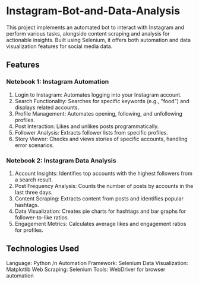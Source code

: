 # Instagram-Bot-and-Data-Analysis
This project implements an automated bot to interact with Instagram and perform various tasks, alongside content scraping and analysis for actionable insights. Built using Selenium, it offers both automation and data visualization features for social media data.

## Features
### Notebook 1: Instagram Automation
1. Login to Instagram: Automates logging into your Instagram account.
2. Search Functionality: Searches for specific keywords (e.g., "food") and displays related accounts.
3. Profile Management: Automates opening, following, and unfollowing profiles.
4. Post Interaction: Likes and unlikes posts programmatically.
5. Follower Analysis: Extracts follower lists from specific profiles.
6. Story Viewer: Checks and views stories of specific accounts, handling error scenarios.

### Notebook 2: Instagram Data Analysis
1. Account Insights: Identifies top accounts with the highest followers from a search result.
2. Post Frequency Analysis: Counts the number of posts by accounts in the last three days.
3. Content Scraping: Extracts content from posts and identifies popular hashtags.
4. Data Visualization: Creates pie charts for hashtags and bar graphs for follower-to-like ratios.
5. Engagement Metrics: Calculates average likes and engagement ratios for profiles.

## Technologies Used
Language: Python /n
Automation Framework: Selenium
Data Visualization: Matplotlib
Web Scraping: Selenium
Tools: WebDriver for browser automation
